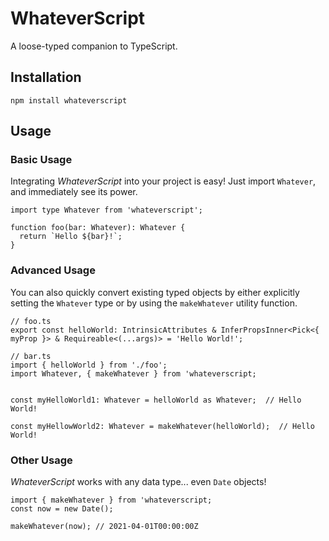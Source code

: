 # WhateverScript

A loose-typed companion to TypeScript.

## Installation
```
npm install whateverscript
```

## Usage
### Basic Usage
Integrating _WhateverScript_ into your project is easy! Just import `Whatever`, and immediately see its power.
```
import type Whatever from 'whateverscript';

function foo(bar: Whatever): Whatever {
  return `Hello ${bar}!`;
}
```

### Advanced Usage
You can also quickly convert existing typed objects by either explicitly setting the `Whatever` type or by using the `makeWhatever` utility function.
```
// foo.ts
export const helloWorld: IntrinsicAttributes & InferPropsInner<Pick<{ myProp }> & Requireable<(...args)> = 'Hello World!';

// bar.ts
import { helloWorld } from './foo';
import Whatever, { makeWhatever } from 'whateverscript;


const myHelloWorld1: Whatever = helloWorld as Whatever;  // Hello World!

const myHellowWorld2: Whatever = makeWhatever(helloWorld);  // Hello World!
```

### Other Usage
_WhateverScript_ works with any data type... even `Date` objects!
```
import { makeWhatever } from 'whateverscript;
const now = new Date();

makeWhatever(now); // 2021-04-01T00:00:00Z
```
